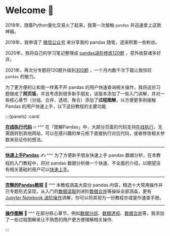 # Welcome 👏



2018年，随着Python量化交易火了起来，我第一次接触 `pandas` 并迅速爱上这款神器。

2019年，我申请了 [微信公众号](https://pic.liuzaoqi.com/picgo/202112150908823.jpeg) 来分享我的 pandas 随笔，逐渐积累一些粉丝。

2020年，我将自己的学习笔记整理成 [pandas进阶修炼120题](https://mp.weixin.qq.com/s?__biz=Mzg5OTU3NjczMQ==&mid=2247510058&idx=2&sn=d30f1c1b6fbce81bdbbe02bcaf587996&chksm=c053cedef72447c8820fd7d536d12b0bd5f5625eb3b820f7da708a5c987277d6277271a8c2f7&token=1003699214&lang=zh_CN#rd) ，意外收获诸多好评。

2021年，再次分专题将120题升级到[300题](https://mp.weixin.qq.com/s/GW6OxfwIp2X8p2X9fcQZOg) ，一个月内数千次下载让我惊叹  `pandas` 的魅力。

为了更方便的让和我一样离不开 pandas 的用户快速查询相关操作，我将这份习题做成了**网页版**，并且考虑到很多新手朋友，该版本添加了一些入门讲解，并对一些核心章节（分组、合并、透视、聚合）添加了**过程图解**，以方便更多刚接触 Pandas 的用户快速上手，以下这份教程的主要功能

:::{panels}
:card:

**[在线执行代码](doc/指引/在线执行.md)** 🔥
^^^
在「图解Pandas」中，大部分页面的代码支持[在线执行](doc/指引/在线执行.md)，无需跳转到其他网站，可以在感兴趣的单元格下直接执行对应代码，或者修改相关参数来验证你的想法。

---
**[快速上手Pandas](doc/chapter0/入门教程.md)** ✍
^^^
为了方便新手朋友快速上手 pandas 数据分析，在本教程的入门教程中，将对 pandas 数据分析做一个快速、不全面的介绍，以期望没有相关基础的用户可以[快速上手](doc/chapter0/入门教程.md)。

---
**[完整的Pandas教程](doc/指引/使用说明.md)** 🚀
^^^
本教程涵盖大部分 pandas 内容，精选十大常用操作并已专题形式呈现，从入门的[数据读取](doc/chapter1/常见文件读取.md)到进阶[数据合并](doc/chapter5/数据合并.md)等操纵全部涵盖，更有 [Jupyter Notebook 进阶操作](doc/chapter10/jupyter-notebook.md)讲解，你可以将其视为一份教程亦或是作速查手册。

---
**[操作图解](doc/指引/在线执行.md)** 🎨
^^^
在部分核心章节，例如[数据分组](doc/chapter4/数据分组.ipynb)、[数据透视](doc/chapter5/数据透视.ipynb)、[数据合并](doc/chapter5/数据合并.md)等，我添加了一些过程图解来让不熟悉的用户更方便理解相关操作.

:::